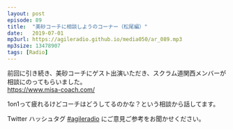 ```yaml
---
layout: post
episode: 89
title:  "美砂コーチに相談しようのコーナー（松尾編）"
date:   2019-07-01
mp3url: https://agileradio.github.io/media050/ar_089.mp3
mp3size: 13478907
tags: [Radio]
---
```


前回に引き続き、美砂コーチにゲスト出演いただき、スクラム道関西メンバーが相談にのってもらいました。  
https://www.misa-coach.com/  

1on1って疲れるけどコーチはどうしてるのかな？という相談から話してます。  

Twitter ハッシュタグ [#agileradio](https://twitter.com/intent/tweet?hashtags=agileradio) にご意見ご参考をお聞かせください。

